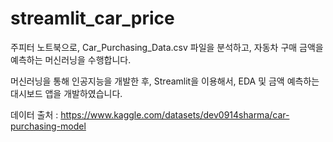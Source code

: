 # streamlit_car_price

주피터 노트북으로, Car_Purchasing_Data.csv 파일을 분석하고, 자동차 구매 금액을 예측하는 머신러닝을 수행합니다.

머신러닝을 통해 인공지능을 개발한 후, Streamlit을 이용해서, EDA 및 금액 예측하는 대시보드 앱을 개발하였습니다.


데이터 출처 : https://www.kaggle.com/datasets/dev0914sharma/car-purchasing-model
